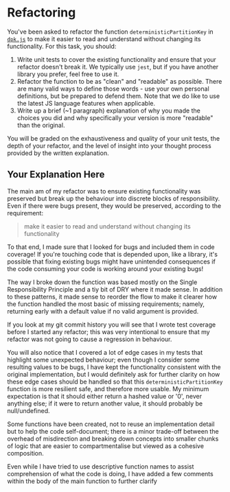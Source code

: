 # Refactoring

You've been asked to refactor the function `deterministicPartitionKey` in [`dpk.js`](dpk.js) to make it easier to read and understand without changing its functionality. For this task, you should:

1. Write unit tests to cover the existing functionality and ensure that your refactor doesn't break it. We typically use `jest`, but if you have another library you prefer, feel free to use it.
2. Refactor the function to be as "clean" and "readable" as possible. There are many valid ways to define those words - use your own personal definitions, but be prepared to defend them. Note that we do like to use the latest JS language features when applicable.
3. Write up a brief (~1 paragraph) explanation of why you made the choices you did and why specifically your version is more "readable" than the original.

You will be graded on the exhaustiveness and quality of your unit tests, the depth of your refactor, and the level of insight into your thought process provided by the written explanation.

## Your Explanation Here

The main am of my refactor was to ensure existing functionality was preserved but break up the behaviour into discrete blocks of responsibility. Even if there were bugs present, they would be preserved, according to the requirement:

> make it easier to read and understand without changing its functionality
 
To that end, I made sure that I looked for bugs and included them in code coverage! If you're touching code that is depended upon, like a library, it's possible that fixing existing bugs might have unintended consequences if the code consuming your code is working around your existing bugs!

The way I broke down the function was based mostly on the Single Responsibility Principle and a tiy bit of DRY where it made sense. In addition to these patterns, it made sense to reorder the flow to make it clearer how the function handled the most basic of missing requirements; namely, returning early with a default value if no valid argument is provided.

If you look at my git commit history you will see that I wrote test coverage before I started any refactor; this was very intentional to ensure that my refactor was not going to cause a regression in behaviour.

You will also notice that I covered a lot of edge cases in my tests that highlight some unexpected behaviour; even though I consider some resulting values to be bugs, I have kept the functionality consistent with the original implementation, but I would definitely ask for further clarity on how these edge cases should be handled so that this `deterministicPartitionKey` function is more resilient safe, and therefore more usable. My minimum expectation is that it should either return a hashed value or '0', never anything else; if it were to return another value, it should probably be null/undefined.

Some functions have been created, not to reuse an implementation detail but to help the code self-document; there is a minor trade-off between the overhead of misdirection and breaking down concepts into smaller chunks of logic that are easier to compartmentalise but viewed as a cohesive composition.

Even while I have tried to use descriptive function names to assist comprehension of what the code is doing, I have added a few comments within the body of the main function to further clarify 
